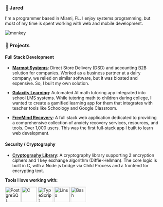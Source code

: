 ### 🍄 Jared

I'm a programmer based in Miami, FL. I enjoy systems programming, but most of my time is spent working with web and mobile development.

![monkey](https://tenor.com/view/monkey-buisness-gif-26885105)


### 🧪 Projects

#### Full Stack Development

* **[Marmot Systems](https://www.marmotsystems.com/)**: Direct Store Delivery (DSD) and accounting B2B solution for companies. Worked as a business partner at a dairy company, we relied on similar software, but it was bloated and expensive. So, I built my own solution.

* **[Galaxity Learning](https://www.galaxitylearning.com/signin)**: Automated AI math tutoring app integrated into school LMS systems. While tutoring math to children during college, I wanted to create a gamified learning app for them that integrates with teacher tools like Schoology and Google Classroom. 

* **[FreeMind Recovery](https://github.com/CalculusCoder/FreeMind-Backend)**: A full stack web application dedicated to providing a comprehensive collection of anxiety recovery services, resources, and tools. Over 1,000 users. This was the first full-stack app I built to learn web development. 

#### Security / Cryptography

* **[Cryptography Library](https://github.com/CalculusCoder/c-cryptography-library)**: A cryptography library supporting 2 encryption ciphers and 1 key exchange algorithm (Diffie-Hellman). The core logic is built in C, with a Node.js bridge via Child Process and a frontend for encrypting text. 

**Tools I love working with:**

<img src="https://cdn.jsdelivr.net/gh/devicons/devicon/icons/postgresql/postgresql-original.svg" alt="PostgreSQL" width="50" height="50"/>  <img src="https://cdn.jsdelivr.net/gh/devicons/devicon/icons/c/c-original.svg" alt="C" width="50" height="50"/>  <img src="https://cdn.jsdelivr.net/gh/devicons/devicon/icons/typescript/typescript-original.svg" alt="TypeScript" width="50" height="50"/>  <img src="https://cdn.jsdelivr.net/gh/devicons/devicon/icons/linux/linux-original.svg" alt="Linux" width="50" height="50"/> <img src="https://cdn.jsdelivr.net/gh/devicons/devicon/icons/bash/bash-original.svg" alt="Bash" width="50" height="50"/> 

 
  


